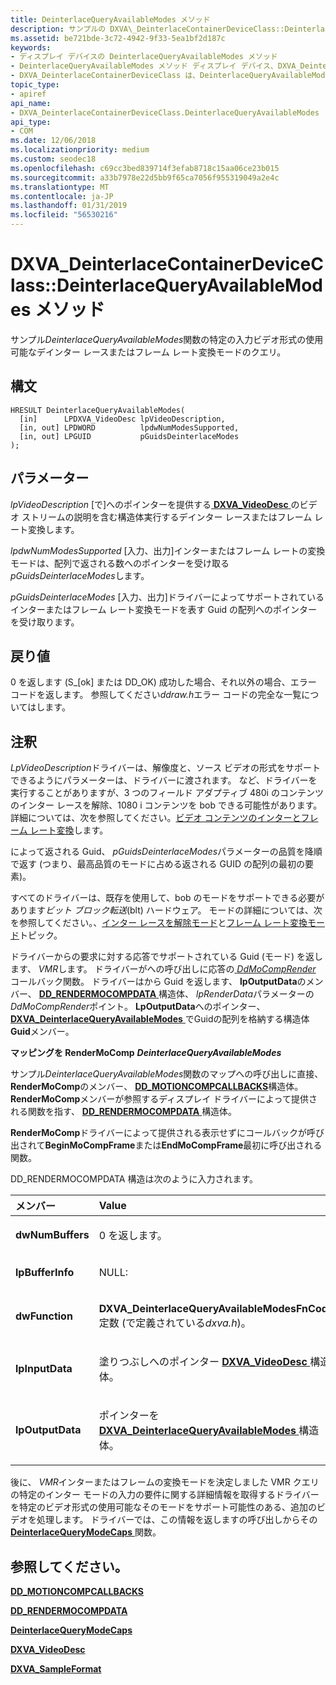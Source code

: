 ```yaml
---
title: DeinterlaceQueryAvailableModes メソッド
description: サンプルの DXVA\_DeinterlaceContainerDeviceClass::DeinterlaceQueryAvailableModes 関数のクエリの特定の入力ビデオ形式の使用可能なデインター レースまたはフレーム レート変換モード。
ms.assetid: be721bde-3c72-4942-9f33-5ea1bf2d187c
keywords:
- ディスプレイ デバイスの DeinterlaceQueryAvailableModes メソッド
- DeinterlaceQueryAvailableModes メソッド ディスプレイ デバイス、DXVA_DeinterlaceContainerDeviceClass インターフェイス
- DXVA_DeinterlaceContainerDeviceClass は、DeinterlaceQueryAvailableModes メソッドのディスプレイ デバイスをインターフェイスします。
topic_type:
- apiref
api_name:
- DXVA_DeinterlaceContainerDeviceClass.DeinterlaceQueryAvailableModes
api_type:
- COM
ms.date: 12/06/2018
ms.localizationpriority: medium
ms.custom: seodec18
ms.openlocfilehash: c69cc3bed839714f3efab8718c15aa06ce23b015
ms.sourcegitcommit: a33b7978e22d5bb9f65ca7056f955319049a2e4c
ms.translationtype: MT
ms.contentlocale: ja-JP
ms.lasthandoff: 01/31/2019
ms.locfileid: "56530216"
---
```

# <a name="dxvadeinterlacecontainerdeviceclassdeinterlacequeryavailablemodes-method"></a>DXVA\_DeinterlaceContainerDeviceClass::DeinterlaceQueryAvailableModes メソッド


サンプル*DeinterlaceQueryAvailableModes*関数の特定の入力ビデオ形式の使用可能なデインター レースまたはフレーム レート変換モードのクエリ。

<a name="syntax"></a>構文
------

```ManagedCPlusPlus
HRESULT DeinterlaceQueryAvailableModes(
  [in]      LPDXVA_VideoDesc lpVideoDescription,
  [in, out] LPDWORD          lpdwNumModesSupported,
  [in, out] LPGUID           pGuidsDeinterlaceModes
);
```

<a name="parameters"></a>パラメーター
----------

*lpVideoDescription* \[で\]へのポインターを提供する[ **DXVA\_VideoDesc** ](https://msdn.microsoft.com/library/windows/hardware/ff564070)のビデオ ストリームの説明を含む構造体実行するデインター レースまたはフレーム レート変換します。

*lpdwNumModesSupported* \[入力、出力\]インターまたはフレーム レートの変換モードは、配列で返される数へのポインターを受け取る*pGuidsDeinterlaceModes*します。

*pGuidsDeinterlaceModes* \[入力、出力\]ドライバーによってサポートされているインターまたはフレーム レート変換モードを表す Guid の配列へのポインターを受け取ります。

<a name="return-value"></a>戻り値
------------

0 を返します (S\_[ok] または DD\_OK) 成功した場合、それ以外の場合、エラー コードを返します。 参照してください*ddraw.h*エラー コードの完全な一覧についてはします。

<a name="remarks"></a>注釈
-------

*LpVideoDescription*ドライバーは、解像度と、ソース ビデオの形式をサポートできるようにパラメーターは、ドライバーに渡されます。 など、ドライバーを実行することがありますが、3 つのフィールド アダプティブ 480i のコンテンツのインター レースを解除、1080 i コンテンツを bob できる可能性があります。 詳細については、次を参照してください。[ビデオ コンテンツのインターとフレーム レート変換](https://msdn.microsoft.com/library/windows/hardware/ff570502)します。

によって返される Guid、 *pGuidsDeinterlaceModes*パラメーターの品質を降順で返す (つまり、最高品質のモードに占める返される GUID の配列の最初の要素)。

すべてのドライバーは、既存を使用して、bob のモードをサポートできる必要があります*ビット ブロック転送*(blt) ハードウェア。 モードの詳細については、次を参照してください。、[インター レースを解除モード](https://msdn.microsoft.com/library/windows/hardware/ff552704)と[フレーム レート変換モード](https://msdn.microsoft.com/library/windows/hardware/ff566449)トピック。

ドライバーからの要求に対する応答でサポートされている Guid (モード) を返します、 *VMR*します。 ドライバーがへの呼び出しに応答の[ *DdMoCompRender* ](https://msdn.microsoft.com/library/windows/hardware/ff550248)コールバック関数。 ドライバーはから Guid を返します、 **lpOutputData**のメンバー、 [ **DD\_RENDERMOCOMPDATA** ](https://msdn.microsoft.com/library/windows/hardware/ff551693)構造体、 *lpRenderData*パラメーターの*DdMoCompRender*ポイント。 **LpOutputData**へのポインター、 [ **DXVA\_DeinterlaceQueryAvailableModes** ](https://msdn.microsoft.com/library/windows/hardware/ff563951) でGuidの配列を格納する構造体**Guid**メンバー。

**マッピングを RenderMoComp** ***DeinterlaceQueryAvailableModes***

サンプル*DeinterlaceQueryAvailableModes*関数のマップへの呼び出しに直接、 **RenderMoComp**のメンバー、 [ **DD\_MOTIONCOMPCALLBACKS**](https://msdn.microsoft.com/library/windows/hardware/ff551660)構造体。 **RenderMoComp**メンバーが参照するディスプレイ ドライバーによって提供される関数を指す、 [ **DD\_RENDERMOCOMPDATA** ](https://msdn.microsoft.com/library/windows/hardware/ff551693)構造体。

**RenderMoComp**ドライバーによって提供される表示せずにコールバックが呼び出されて**BeginMoCompFrame**または**EndMoCompFrame**最初に呼び出される関数。

DD\_RENDERMOCOMPDATA 構造は次のように入力されます。

<table>
<colgroup>
<col width="50%" />
<col width="50%" />
</colgroup>
<thead>
<tr class="header">
<th align="left">メンバー</th>
<th align="left">Value</th>
</tr>
</thead>
<tbody>
<tr class="odd">
<td align="left"><p><strong>dwNumBuffers</strong></p></td>
<td align="left"><p>0 を返します。</p></td>
</tr>
<tr class="even">
<td align="left"><p><strong>lpBufferInfo</strong></p></td>
<td align="left"><p>NULL: </p></td>
</tr>
<tr class="odd">
<td align="left"><p><strong>dwFunction</strong></p></td>
<td align="left"><p><strong>DXVA_DeinterlaceQueryAvailableModesFnCode</strong>定数 (で定義されている<em>dxva.h</em>)。</p></td>
</tr>
<tr class="even">
<td align="left"><p><strong>lpInputData</strong></p></td>
<td align="left"><p>塗りつぶしへのポインター <a href="https://msdn.microsoft.com/library/windows/hardware/ff564070" data-raw-source="[&lt;strong&gt;DXVA_VideoDesc&lt;/strong&gt;](https://msdn.microsoft.com/library/windows/hardware/ff564070)"> <strong>DXVA_VideoDesc</strong> </a>構造体。</p></td>
</tr>
<tr class="odd">
<td align="left"><p><strong>lpOutputData</strong></p></td>
<td align="left"><p>ポインターを<a href="https://msdn.microsoft.com/library/windows/hardware/ff563951" data-raw-source="[&lt;strong&gt;DXVA_DeinterlaceQueryAvailableModes&lt;/strong&gt;](https://msdn.microsoft.com/library/windows/hardware/ff563951)"> <strong>DXVA_DeinterlaceQueryAvailableModes</strong> </a>構造体。</p></td>
</tr>
</tbody>
</table>

 

後に、 *VMR*インターまたはフレームの変換モードを決定しました VMR クエリの特定のインター モードの入力の要件に関する詳細情報を取得するドライバーを特定のビデオ形式の使用可能なそのモードをサポート可能性のある、追加のビデオを処理します。 ドライバーでは、この情報を返しますの呼び出しからその[ **DeinterlaceQueryModeCaps** ](dxva-deinterlacecontainerdeviceclass-deinterlacequerymodecaps.md)関数。

## <a name="span-idseealsospansee-also"></a><span id="see_also"></span>参照してください。


[**DD\_MOTIONCOMPCALLBACKS**](https://msdn.microsoft.com/library/windows/hardware/ff551660)

[**DD\_RENDERMOCOMPDATA**](https://msdn.microsoft.com/library/windows/hardware/ff551693)

[**DeinterlaceQueryModeCaps**](dxva-deinterlacecontainerdeviceclass-deinterlacequerymodecaps.md)

[**DXVA\_VideoDesc**](https://msdn.microsoft.com/library/windows/hardware/ff564070)

[**DXVA\_SampleFormat**](https://msdn.microsoft.com/library/windows/hardware/ff564045)

 

 






